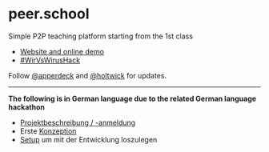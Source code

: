 # peer.school

Simple P2P teaching platform starting from the 1st class

- [Website and online demo](https://peer.school)
- [#WirVsWirusHack](https://wirvsvirushackathon.org)

Follow [@apperdeck](https://twitter.com/apperdeck) and [@holtwick](https://twitter.com/holtwick) for updates.

---

**The following is in German language due to the related German language hackathon**

- [Projektbeschreibung / -anmeldung](docs-de/projektbeschreibung.md)
- Erste [Konzeption](docs-de/konzept.md)
- [Setup](docs-de/setup.md) um mit der Entwicklung loszulegen


